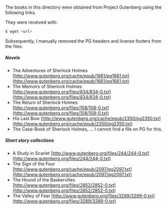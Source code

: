 The books in this directory were obtained from Project Gutenberg using the following links.

They were received with:

```bash
$ wget <url>
```

Subsequently, I manually removed the PG headers and license footers from the files.

##### Novels

  * The Adventures of Sherlock Holmes [http://www.gutenberg.org/cache/epub/1661/pg1661.txt](http://www.gutenberg.org/cache/epub/1661/pg1661.txt)
  * The Memoirs of Sherlock Holmes [http://www.gutenberg.org/files/834/834-0.txt](http://www.gutenberg.org/files/834/834-0.txt)
  * The Return of Sherlock Holmes [http://www.gutenberg.org/files/108/108-0.txt](http://www.gutenberg.org/files/108/108-0.txt)
  * His Last Bow [http://www.gutenberg.org/cache/epub/2350/pg2350.txt](http://www.gutenberg.org/cache/epub/2350/pg2350.txt)
  * The Case-Book of Sherlock Holmes, ... I cannot find a file on PG for this.

##### Short story collections

  * A Study in Scarlet [http://www.gutenberg.org/files/244/244-0.txt](http://www.gutenberg.org/files/244/244-0.txt)
  * The Sign of the Four [http://www.gutenberg.org/cache/epub/2097/pg2097.txt](http://www.gutenberg.org/cache/epub/2097/pg2097.txt)
  * The Hound of the Baskervilles [http://www.gutenberg.org/files/2852/2852-0.txt](http://www.gutenberg.org/files/2852/2852-0.txt)
  * The Valley of Fear [http://www.gutenberg.org/files/3289/3289-0.txt](http://www.gutenberg.org/files/3289/3289-0.txt)